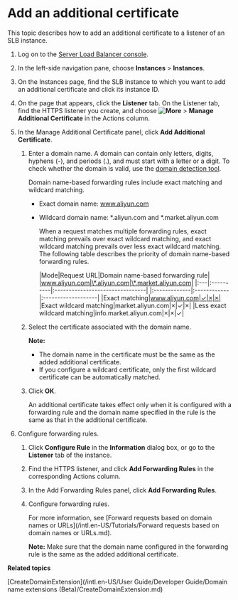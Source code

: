 # Add an additional certificate

This topic describes how to add an additional certificate to a listener of an SLB instance.

1.  Log on to the [Server Load Balancer console](https://slb.console.aliyun.com/slb).

2.  In the left-side navigation pane, choose **Instances** \> **Instances**.

3.  On the Instances page, find the SLB instance to which you want to add an additional certificate and click its instance ID.

4.  On the page that appears, click the **Listener** tab. On the Listener tab, find the HTTPS listener you create, and choose **![More](https://static-aliyun-doc.oss-accelerate.aliyuncs.com/assets/img/en-US/1919031161/p230808.png)** \> **Manage Additional Certificate** in the Actions column.

5.  In the Manage Additional Certificate panel, click **Add Additional Certificate**.

    1.  Enter a domain name. A domain can contain only letters, digits, hyphens \(-\), and periods \(.\), and must start with a letter or a digit. To check whether the domain is valid, use the [domain detection tool](https://zijian.aliyun.com).

        Domain name-based forwarding rules include exact matching and wildcard matching.

        -   Exact domain name: www.aliyun.com
        -   Wildcard domain name: \*.aliyun.com and \*.market.aliyun.com

            When a request matches multiple forwarding rules, exact matching prevails over exact wildcard matching, and exact wildcard matching prevails over less exact wildcard matching. The following table describes the priority of domain name-based forwarding rules.

            |Mode|Request URL|Domain name-based forwarding rule|
|www.aliyun.com|\*.aliyun.com|\*.market.aliyun.com|
            |:---|:----------|:--------------------------------|
            |:-------------|:------------|:-------------------|
            |Exact matching|www.aliyun.com|✓|×|×|
            |Exact wildcard matching|market.aliyun.com|×|✓|×|
            |Less exact wildcard matching|info.market.aliyun.com|×|×|✓|

    2.  Select the certificate associated with the domain name.

        **Note:**

        -   The domain name in the certificate must be the same as the added additional certificate.
        -   If you configure a wildcard certificate, only the first wildcard certificate can be automatically matched.
    3.  Click **OK**.

        An additional certificate takes effect only when it is configured with a forwarding rule and the domain name specified in the rule is the same as that in the additional certificate.

6.  Configure forwarding rules.

    1.  Click **Configure Rule** in the **Information** dialog box, or go to the **Listener** tab of the instance.

    2.  Find the HTTPS listener, and click **Add Forwarding Rules** in the corresponding Actions column.

    3.  In the Add Forwarding Rules panel, click **Add Forwarding Rules**.

    4.  Configure forwarding rules.

        For more information, see [Forward requests based on domain names or URLs](/intl.en-US/Tutorials/Forward requests based on domain names or URLs.md).

        **Note:** Make sure that the domain name configured in the forwarding rule is the same as the added additional certificate.


**Related topics**  


[CreateDomainExtension](/intl.en-US/User Guide/Developer Guide/Domain name extensions (Beta)/CreateDomainExtension.md)

